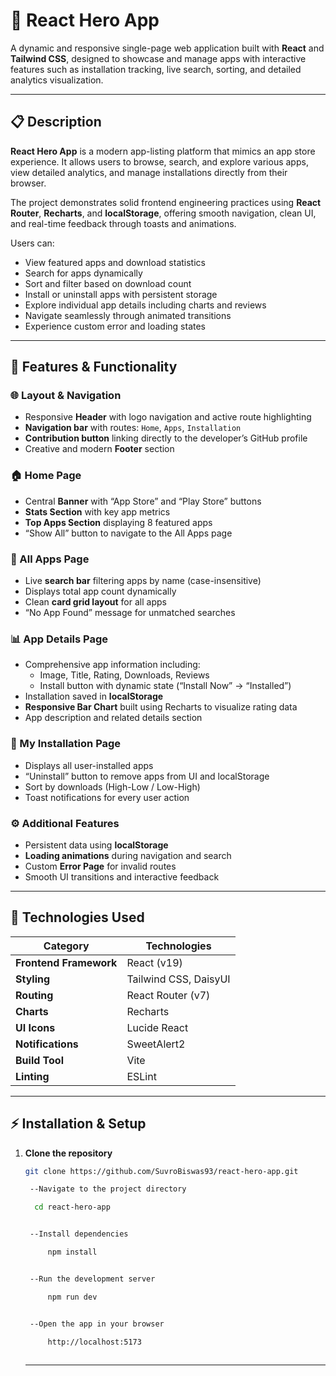 # 🚀 React Hero App

A dynamic and responsive single-page web application built with **React** and **Tailwind CSS**, designed to showcase and manage apps with interactive features such as installation tracking, live search, sorting, and detailed analytics visualization.

---

## 📋 Description

**React Hero App** is a modern app-listing platform that mimics an app store experience. It allows users to browse, search, and explore various apps, view detailed analytics, and manage installations directly from their browser.

The project demonstrates solid frontend engineering practices using **React Router**, **Recharts**, and **localStorage**, offering smooth navigation, clean UI, and real-time feedback through toasts and animations.

Users can:
- View featured apps and download statistics  
- Search for apps dynamically  
- Sort and filter based on download count  
- Install or uninstall apps with persistent storage  
- Explore individual app details including charts and reviews  
- Navigate seamlessly through animated transitions  
- Experience custom error and loading states  

---

## 🧱 Features & Functionality

### 🌐 Layout & Navigation
- Responsive **Header** with logo navigation and active route highlighting  
- **Navigation bar** with routes: `Home`, `Apps`, `Installation`  
- **Contribution button** linking directly to the developer’s GitHub profile  
- Creative and modern **Footer** section  

### 🏠 Home Page
- Central **Banner** with “App Store” and “Play Store” buttons  
- **Stats Section** with key app metrics  
- **Top Apps Section** displaying 8 featured apps  
- “Show All” button to navigate to the All Apps page  

### 📱 All Apps Page
- Live **search bar** filtering apps by name (case-insensitive)  
- Displays total app count dynamically  
- Clean **card grid layout** for all apps  
- “No App Found” message for unmatched searches  

### 📊 App Details Page
- Comprehensive app information including:
  - Image, Title, Rating, Downloads, Reviews  
  - Install button with dynamic state (“Install Now” → “Installed”)  
- Installation saved in **localStorage**  
- **Responsive Bar Chart** built using Recharts to visualize rating data  
- App description and related details section  

### 💾 My Installation Page
- Displays all user-installed apps  
- “Uninstall” button to remove apps from UI and localStorage  
- Sort by downloads (High-Low / Low-High)  
- Toast notifications for every user action  

### ⚙️ Additional Features
- Persistent data using **localStorage**  
- **Loading animations** during navigation and search  
- Custom **Error Page** for invalid routes  
- Smooth UI transitions and interactive feedback  

---

## 🧰 Technologies Used

| Category | Technologies |
|-----------|--------------|
| **Frontend Framework** | React (v19) |
| **Styling** | Tailwind CSS, DaisyUI |
| **Routing** | React Router (v7) |
| **Charts** | Recharts |
| **UI Icons** | Lucide React |
| **Notifications** | SweetAlert2 |
| **Build Tool** | Vite |
| **Linting** | ESLint |

---

## ⚡ Installation & Setup

1. **Clone the repository**
   ```bash
   git clone https://github.com/SuvroBiswas93/react-hero-app.git

    --Navigate to the project directory

     cd react-hero-app


    --Install dependencies

        npm install


    --Run the development server

        npm run dev


    --Open the app in your browser

        http://localhost:5173
    
    ```

    ---